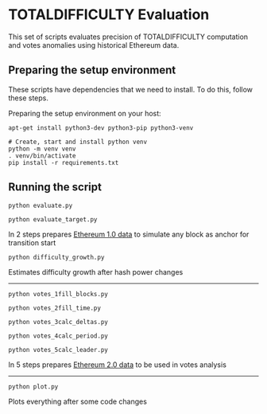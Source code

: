 # TOTALDIFFICULTY Evaluation

This set of scripts evaluates precision of TOTALDIFFICULTY computation and votes anomalies using historical Ethereum data.

## Preparing the setup environment

These scripts have dependencies that we need to install. To do this, follow these steps.

Preparing the setup environment on your host:
```shell
apt-get install python3-dev python3-pip python3-venv

# Create, start and install python venv
python -m venv venv 
. venv/bin/activate
pip install -r requirements.txt
```

## Running the script

`python evaluate.py`

`python evaluate_target.py`

 In 2 steps prepares [Ethereum 1.0 data](./blocks_4_mainnet.csv) to simulate any block as anchor for transition start

`python difficulty_growth.py`

Estimates difficulty growth after hash power changes

---

`python votes_1fill_blocks.py`

`python votes_2fill_time.py`

`python votes_3calc_deltas.py`

`python votes_4calc_period.py`

`python votes_5calc_leader.py`

In 5 steps prepares [Ethereum 2.0 data](eth1votes.csv) to be used in votes analysis

---

`python plot.py` 

Plots everything after some code changes
